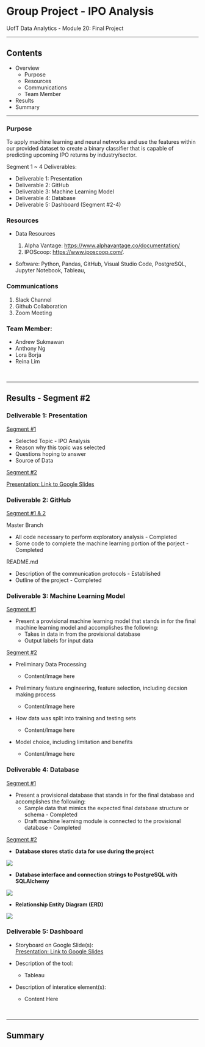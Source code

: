 # Group Project - IPO Analysis
UofT Data Analytics - Module 20: Final Project

---

## Contents 
  * Overview
    - Purpose
    - Resources
    - Communications
    - Team Member
  * Results
  * Summary
 

---  
   ### Purpose
   To apply machine learning and neural networks and use the features within our provided dataset to create a binary classifier that is capable of predicting upcoming IPO returns by industry/sector. 
   
   
  Segment 1 ~ 4 Deliverables:
   - Deliverable 1: Presentation
   - Deliverable 2: GitHub
   - Deliverable 3: Machine Learning Model
   - Deliverable 4: Database
   - Deliverable 5: Dashboard (Segment #2-4)
  
   
  
   ### Resources
   * Data Resources
     1. Alpha Vantage: https://www.alphavantage.co/documentation/
     2. IPOScoop:  https://www.iposcoop.com/.
  
  * Software: Python, Pandas, GitHub, Visual Studio Code, PostgreSQL, Jupyter Notebook, Tableau,
  
  ### Communications
  1. Slack Channel
  2. Github Collaboration 
  3. Zoom Meeting
  
  
  ### Team Member:
 * Andrew Sukmawan
 * Anthony Ng
 * Lora Borja
 * Reina Lim
  

<br>

--- 

## Results - Segment #2


   ### Deliverable 1: Presentation
   <ins> Segment #1 </ins>
  
   * Selected Topic - IPO Analysis
   * Reason why this topic was selected
   * Questions hoping to answer
   * Source of Data
   

  <ins> Segment #2 </ins>
  
  <a href="https://docs.google.com/presentation/d/1ZlcIOSct6o92qZ16Grknb6WAb4lZjYQNEJHsQfV6WdI/edit?usp=sharing" target="_blank"> Presentation: Link to Google Slides </a>
  
   ### Deliverable 2: GitHub  
   <ins> Segment #1 & 2 </ins>
   
   Master Branch 
   * All code necessary to perform exploratory analysis - Completed
   * Some code to complete the machine learning portion of the porject - Completed 
   
   README.md
   * Description of the communication protocols - Established
   * Outline of the project - Completed 
   
   
   ### Deliverable 3: Machine Learning Model
   <ins> Segment #1 </ins>
   * Present a provisional machine learning model that stands in for the final machine learning model and accomplishes the following:
      - Takes in data in from the provisional database
      - Output labels for input data
   
   <ins> Segment #2 </ins>
   
   * Preliminary Data Processing
     - Content/Image here


   * Preliminary feature engineering, feature selection, including decsion making process
     - Content/Image here


   * How data was split into training and testing sets
     - Content/Image here


   * Model choice, including limitation and benefits
     - Content/Image here
 
     
   ### Deliverable 4: Database
   <ins> Segment #1 </ins>
   * Present a provisional database that stands in for the final database and accomplishes the following:
      - Sample data that mimics the expected final database structure or schema  - Completed
      - Draft machine learning module is connected to the provisional database  - Completed
   
   <ins> Segment #2 </ins>
   
   * **Database stores static data for use during the project**
 
   <img src=https://github.com/reinalim/FinalProject_IPO/blob/Develop/SQL/SQL_Table_Screenshot/database_tables.png>
   
   
   * **Database interface and connection strings to PostgreSQL with SQLAlchemy**

   <img src=https://github.com/reinalim/FinalProject_IPO/blob/Sub-branch/Dashboard/Dashboard/Images/DatabaseConnect_ToModel.png>
   
   
   * **Relationship Entity Diagram (ERD)**
   <img src=https://github.com/reinalim/FinalProject_IPO/blob/Develop/SQL/FinalProject_IPO_ERD.png>
   
  ### Deliverable 5: Dashboard
   * Storyboard on Google Slide(s):  
   <a href="https://docs.google.com/presentation/d/1ZlcIOSct6o92qZ16Grknb6WAb4lZjYQNEJHsQfV6WdI/edit?usp=sharing" target="_blank"> Presentation: Link to Google Slides </a>
   
   * Description of the tool: 
     - Tableau
     
   * Description of interatice element(s):
     - Content Here

<br>

---

## Summary




